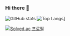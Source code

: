 ### Hi there 👋


![GitHub stats](https://github-readme-stats.vercel.app/api?username=chunbae74&show_icons=true&theme=radical)
![Top Langs](https://github-readme-stats.vercel.app/api/top-langs/?username=chunbae74)]


[![Solved.ac
프로필](http://mazassumnida.wtf/api/mini/generate_badge?boj=chunbae74)](https://solved.ac/chunbae74)

<!--
**chunbae74/chunbae74** is a ✨ _special_ ✨ repository because its `README.md` (this file) appears on your GitHub profile.

Here are some ideas to get you started:

- 🔭 I’m currently working on ...
- 🌱 I’m currently learning ...
- 👯 I’m looking to collaborate on ...
- 🤔 I’m looking for help with ...
- 💬 Ask me about ...
- 📫 How to reach me: ...
- 😄 Pronouns: ...
- ⚡ Fun fact: ...
-->
